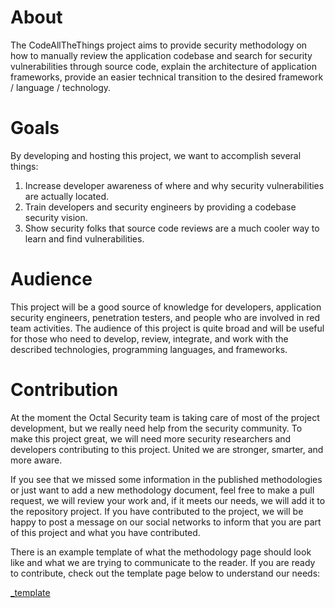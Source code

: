 # About

The CodeAllTheThings project aims to provide security methodology on how to manually review the application codebase and search for security vulnerabilities through source code, explain the architecture of application frameworks, provide an easier technical transition to the desired framework / language / technology.

# Goals

By developing and hosting this project, we want to accomplish several things:

1. Increase developer awareness of where and why security vulnerabilities are actually located.
2. Train developers and security engineers by providing a codebase security vision.
3. Show security folks that source code reviews are a much cooler way to learn and find vulnerabilities.

# Audience

This project will be a good source of knowledge for developers, application security engineers, penetration testers, and people who are involved in red team activities. The audience of this project is quite broad and will be useful for those who need to develop, review, integrate, and work with the described technologies, programming languages, and frameworks.

# Contribution

At the moment the Octal Security team is taking care of most of the project development, but we really need help from the security community. To make this project great, we will need more security researchers and developers contributing to this project. United we are stronger, smarter, and more aware.

If you see that we missed some information in the published methodologies or just want to add a new methodology document, feel free to make a pull request, we will review your work and, if it meets our needs, we will add it to the repository project. If you have contributed to the project, we will be happy to post a message on our social networks to inform that you are part of this project and what you have contributed. 

There is an example template of what the methodology page should look like and what we are trying to communicate to the reader. If you are ready to contribute, check out the template page below to understand our needs:

[_template](https://github.com/Octal-Security/CodeAllTheThings/blob/main/_template.md)
